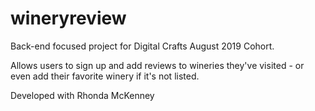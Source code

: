 # wineryreview

Back-end focused project for Digital Crafts August 2019 Cohort.

Allows users to sign up and add reviews to wineries they've visited - or even add their favorite winery if it's not listed.

Developed with Rhonda McKenney
